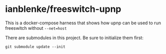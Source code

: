 # ianblenke/freeswitch-upnp

This is a docker-compose harness that shows how upnp can be used to run freeswitch without `--net=host`

There are submodules in this project. Be sure to initialize them first:

    git submodule update --init


